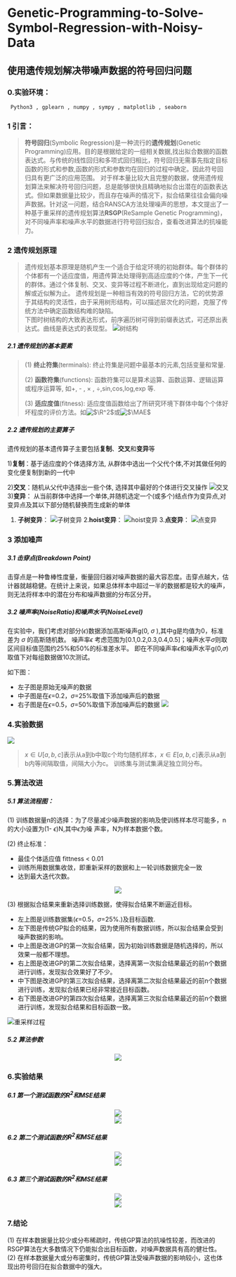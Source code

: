 # Genetic-Programming-to-Solve-Symbol-Regression-with-Noisy-Data
## 使用遗传规划解决带噪声数据的符号回归问题

### 0.实验环境：
     Python3 , gplearn , numpy , sympy , matplotlib , seaborn

### 1 引言：
> **符号回归**(Symbolic Regression)是一种流行的**遗传规划**(Genetic Programming)应用。目的是根据给定的一组相关数据,找出拟合数据的函数表达式。与传统的线性回归和多项式回归相比，符号回归无需事先指定目标函数的形式和参数,函数的形式和参数均在回归的过程中确定。因此符号回归具有更广泛的应用范围。
> 对于样本量比较大且完整的数据，使用遗传规划算法来解决符号回归问题，总是能够很快且精确地拟合出潜在的函数表达式。但如果数据量比较少，而且存在噪声的情况下，拟合结果往往会偏向噪声数据。针对这一问题，结合RANSCA方法处理噪声的思想，本文提出了一种基于重采样的遗传规划算法**RSGP**(ReSample Genetic Programming)，对不同噪声率和噪声水平的数据进行符号回归拟合，查看改进算法的抗噪能力。

### 2 遗传规划原理
>  遗传规划基本原理是随机产生一个适合于给定环境的初始群体。每个群体的个体都有一个适应度值，用遗传算法处理得到高适应度的个体，产生下一代的群体。通过个体复制、交叉、变异等过程不断进化，直到出现给定问题的解或近似解为止。 遗传规划是一种相当有效的符号回归方法，它的优势源于其结构的灵活性，由于采用树形结构，可以描述层次化的问题，克服了传统方法中确定函数结构难的缺陷。<br>
下图时树结构的大致表达形式，前序遍历树可得到前缀表达式，可还原出表达式。曲线是表达式的表现型。
![树结构](https://github.com/summershaaa/Genetic-Programming-to-Solve-Symbol-Regression-with-Noisy-Data/blob/master/Image/%E6%A0%91%E7%BB%93%E6%9E%84.png)

##### 2.1 遗传规划的基本要素

> (1) **终止符集**(terminals): 终止符集是问题中最基本的元素,包括变量和常量. 
>
> (2) **函数符集**(functions): 函数符集可以是算术运算、函数运算、逻辑运算或程序运算等,  如+, - , × , ÷,sin,cos,log,exp 等.
>
> (3) **适应度值**(fitness): 适应度值函数给出了所研究环境下群体中每个个体好坏程度的评价方法。如<img src="https://latex.codecogs.com/gif.latex?$\R^2$" title="$\R^2$" />或<img src="https://latex.codecogs.com/gif.latex?$\R^2$" title="$\MAE$" />

##### 2.2 遗传规划的主要算子

 遗传规划的基本遗传算子主要包括**复制**、**交叉**和**变异**等

1)**复制**：基于适应度的个体选择方法, 从群体中选出一个父代个体,不对其做任何的变化便复制到新的一代中

2)**交叉**：随机从父代中选择出一些个体, 选择其中最好的个体进行交叉操作
 ![交叉](https://github.com/summershaaa/Genetic-Programming-to-Solve-Symbol-Regression-with-Noisy-Data/blob/master/Image/%E4%BA%A4%E5%8F%89.png)
3)**变异**： 从当前群体中选择一个单体,并随机选定一个(或多个)结点作为变异点,对变异点及其以下部分随机替换而生成新的单体

1. **子树变异**：
![子树变异](https://github.com/summershaaa/Genetic-Programming-to-Solve-Symbol-Regression-with-Noisy-Data/blob/master/Image/%E5%AD%90%E6%A0%91%E5%8F%98%E5%BC%82.png)
2.**hoist变异**：
![hoist变异](https://github.com/summershaaa/Genetic-Programming-to-Solve-Symbol-Regression-with-Noisy-Data/blob/master/Image/hoist%E5%8F%98%E5%BC%82.png)
3.**点变异**：
![点变异](https://github.com/summershaaa/Genetic-Programming-to-Solve-Symbol-Regression-with-Noisy-Data/blob/master/Image/%E7%82%B9%E5%8F%98%E5%BC%82.png)

### 3 添加噪声

##### 3.1 击穿点(Breakdown Point)

击穿点是一种鲁棒性度量，衡量回归器对噪声数据的最大容忍度。击穿点越大，估计器就越稳健。在统计上来说，如果总体样本中超过一半的数据都是较大的噪声，则无法将样本中的潜在分布和噪声数据的分布区分开。

##### 3.2 噪声率(NoiseRatio)和噪声水平(NoiseLevel)

在实验中，我们考虑对部分($\epsilon$)数据添加高斯噪声g(0, $\sigma$ ),其中g是均值为0，标准差为 $\sigma$ 的高斯随机数。
噪声率$\epsilon$ 考虑范围为[0.1,0.2,0.3,0.4,0.5]；噪声水平$\sigma$则取区间目标值范围约25%和50%的标准差水平。
即在不同噪声率$\epsilon$和噪声水平g(0,𝜎)取值下对每组数据做10次测试。

如下图：
- 左子图是原始无噪声的数据
- 中子图是在$\epsilon$=0.2，$\sigma$=25%取值下添加噪声后的数据
- 右子图是在$\epsilon$=0.5，$\sigma$=50%取值下添加噪声后的数据
![](https://github.com/summershaaa/Genetic-Programming-to-Solve-Symbol-Regression-with-Noisy-Data/blob/master/Image/%E5%99%AA%E5%A3%B0%E6%95%B0%E6%8D%AE%E6%BC%94%E7%A4%BA.png)

### 4.实验数据
![](https://github.com/summershaaa/Genetic-Programming-to-Solve-Symbol-Regression-with-Noisy-Data/blob/master/Image/%E5%85%AC%E5%BC%8F.png)
> $x \in U[a,b,c]$表示从a到b中取c个均匀随机样本，$x \in E[a,b,c]$表示从a到b内等间隔取值，间隔大小为c。
训练集与测试集满足独立同分布。

### 5.算法改进

##### 5.1 算法流程图：

(1) 训练数据量n的选择：为了尽量减少噪声数据的影响及使训练样本尽可能多，n的大小设置为(1- $\epsilon$)N,其中$\epsilon$为噪   声率，N为样本数据个数。

(2) 终止标准：

- 最佳个体适应值 fittness < 0.01
- 训练所用数据集收敛，即重新采样的数据和上一轮训练数据完全一致
- 达到最大迭代次数。

<div align='center'><img src="https://github.com/summershaaa/Genetic-Programming-to-Solve-Symbol-Regression-with-Noisy-Data/blob/master/Image/%E7%AE%97%E6%B3%95%E6%B5%81%E7%A8%8B%E5%9B%BE.png"></div>

(3) 根据拟合结果来重新选择训练数据，使得拟合结果不断逼近目标。

- 左上图是训练数据集($\epsilon$=0.5，$\sigma$=25%.)及目标函数.
- 左下图是传统GP拟合的结果，因为使用所有数据训练，所以拟合结果会受到噪声数据的影响。
- 中上图是改进GP的第一次拟合结果，因为初始训练数据是随机选择的，所以效果一般都不理想。
- 右上图是改进GP的第二次拟合结果，选择离第一次拟合结果最近的前n个数据进行训练，发现拟合效果好了不少。
- 中下图是改进GP的第三次拟合结果，选择离第二次拟合结果最近的前n个数据进行训练，发现拟合结果已经非常接近目标函数。
- 右下图是改进GP的第四次拟合结果，选择离第三次拟合结果最近的前n个数据进行训练，发现拟合结果和目标函数一致。

![重采样过程](https://github.com/summershaaa/Genetic-Programming-to-Solve-Symbol-Regression-with-Noisy-Data/blob/master/Image/%E9%87%8D%E9%87%87%E6%A0%B7%E8%BF%87%E7%A8%8B.png)

##### 5.2 算法参数

<div align='center'><img src="https://github.com/summershaaa/Genetic-Programming-to-Solve-Symbol-Regression-with-Noisy-Data/blob/master/Image/%E7%AE%97%E6%B3%95%E5%8F%82%E6%95%B0.png"></div>


### 6.实验结果

##### 6.1  第一个测试函数的$R^2和MSE$结果

<div align='center'><img src="https://github.com/summershaaa/Genetic-Programming-to-Solve-Symbol-Regression-with-Noisy-Data/blob/master/Image/%E7%AC%AC%E4%B8%80%E4%B8%AA%E5%87%BD%E6%95%B0%E7%BB%93%E6%9E%9C.png"></div>

<div align='center'><img src="https://github.com/summershaaa/Genetic-Programming-to-Solve-Symbol-Regression-with-Noisy-Data/blob/master/Image/n2.png"></div>

##### 6.2  第二个测试函数的$R^2和MSE$结果
<div align='center'><img src="https://github.com/summershaaa/Genetic-Programming-to-Solve-Symbol-Regression-with-Noisy-Data/blob/master/Image/%E7%AC%AC%E4%BA%8C%E4%B8%AA%E5%87%BD%E6%95%B0%E7%BB%93%E6%9E%9C.png"></div>

<div align='center'><img src="https://github.com/summershaaa/Genetic-Programming-to-Solve-Symbol-Regression-with-Noisy-Data/blob/master/Image/s1.png"></div>

##### 6.3  第三个测试函数的$R^2和MSE$结果
<div align='center'><img src="https://github.com/summershaaa/Genetic-Programming-to-Solve-Symbol-Regression-with-Noisy-Data/blob/master/Image/%E7%AC%AC%E4%B8%89%E4%B8%AA%E5%87%BD%E6%95%B0%E7%BB%93%E6%9E%9C.png"></div>

<div align='center'><img src="https://github.com/summershaaa/Genetic-Programming-to-Solve-Symbol-Regression-with-Noisy-Data/blob/master/Image/k7.png"></div>

### 7.结论

(1) 在样本数据量比较少或分布稀疏时，传统GP算法的抗噪性较差，而改进的RSGP算法在大多数情况下仍能拟合出目标函数，对噪声数据具有高的健壮性。<br>
(2) 在样本数据量大或分布密集时，传统GP算法受噪声数据的影响较小，这也体现出符号回归在拟合数据中的强大。








